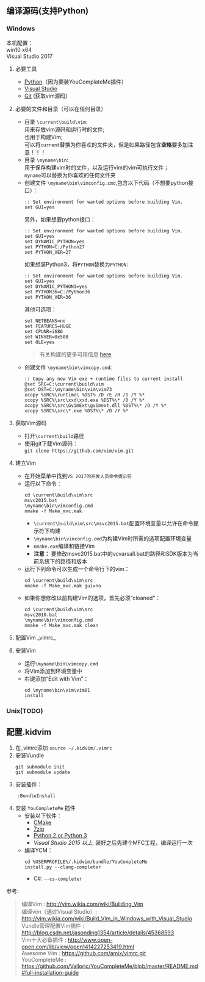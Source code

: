 编译源码(支持Python)
-----
### Windows   
本机配置：   
win10 x64   
Visual Studio 2017

1. 必要工具
    * [Python](https://www.python.org/downloads/)（因为要装YouComplateMe插件）
    * [Visual Studio](https://visualstudio.microsoft.com/zh-hans/vs/)
    * [Git](https://git-scm.com/) (获取vim源码)
2. 必要的文件和目录（可以在任何目录）
	* 目录 `\current\build\vim`:   
		用来存放vim源码和运行时的文件;   
		也用于构建Vim;   
		可以将`current`替换为你喜欢的文件夹，但是如果路径包含**空格**要多加注意！！！   
	* 目录 `\myname\bin`:   
		用于保存构建vim时的文件，以及运行vim的vim可执行文件；   
		`myname`可以替换为你喜欢的任何文件夹      
	* 创建文件 `\myname\bin\vimconfig.cmd`,包含以下代码（不想要python接口）：   
		```
		:: Set environment for wanted options before building Vim.
		set GUI=yes
		```
		另外，如果想要python接口：
		```
		:: Set environment for wanted options before building Vim.
		set GUI=yes
		set DYNAMIC_PYTHON=yes
		set PYTHON=C:/Python27
		set PYTHON_VER=27
		```
		如果想装Python3，将`PYTHON`替换为`PYTHON`:
		```
		:: Set environment for wanted options before building Vim.
		set GUI=yes
		set DYNAMIC_PYTHON3=yes
		set PYTHON36=C:/Python36
		set PYTHON_VER=36
		```
		其他可选项：
		```
		set NETBEANS=no
		set FEATURES=HUGE
		set CPUNR=i686
		set WINVER=0x500
		set OLE=yes
		```
		> 有关构建的更多可用信息 [here](http://vimdoc.sourceforge.net/howto/win32-compile/Vim-Compile-Win32-HOWTO/compiling.html)
	* 创建文件 `\myname\bin\vimcopy.cmd`:
		```
		:: Copy any new Vim exe + runtime files to current install
		@set SRC=C:\current\build\vim
		@set DST=C:\myname\bin\vim\vim73
		xcopy %SRC%\runtime\ %DST% /D /E /H /I /Y %*
		xcopy %SRC%\src\xxd\xxd.exe %DST%\* /D /Y %*
		xcopy %SRC%\src\GvimExt\gvimext.dll %DST%\* /D /Y %*
		xcopy %SRC%\src\*.exe %DST%\* /D /Y %*
		```

3. 获取Vim源码
	* 打开`\current\build`路径   
	* 使用git下载Vim源码：   
		`git clone https://github.com/vim/vim.git`

4. 建立Vim
	* 在开始菜单中找到`VS 2017的开发人员命令提示符 `
	* 运行以下命令：
		```
		cd \current\build\vim\src
		msvc2015.bat
		\myname\bin\vimconfig.cmd
		nmake -f Make_mvc.mak
		```
		* `\current\build\vim\src\msvc2015.bat`配置环境变量以允许在命令提示符下构建
		* `\myname\bin\vimconfig.cmd`为构建Vim时所需的选项配置环境变量
		* `nmake.exe`编译和链接Vim
        * **注意：**
            要修改msvc2015.bat中的vcvarsall.bat的路径和SDK版本为当前系统下的路径和版本
	* 运行下列命令可以生成一个命令行下的vim：
		```
		cd \current\build\vim\src
		nmake -f Make_mvc.mak gui=no
		```
	* 如果你想修改以前构建Vim的选项，首先必须“cleaned”：
		```
		cd \current\build\vim\src
		msvc2010.bat
		\myname\bin\vimconfig.cmd
		nmake -f Make_mvc.mak clean
		```
5. 配置Vim
	 \_vimrc_


6. 安装Vim
	* 运行`\myname\bin\vimcopy.cmd`
	* 将Vim添加到环境变量中
	* 右键添加“Edit with Vim”：
		```
		cd \myname\bin\vim\vim81
		install
		```


### Unix(TODO)
   
      


配置.kidvim
-----
1. 在_vimrc添加 `source ~/.kidvim/.vimrc`  
2. 安装Vundle   
    ```
    git submodule init
    git submodule update
    ```
3. 安装插件：   
```
    :BundleInstall
```
4. 安装 `YouCompleteMe` 插件   
	* 安装以下软件：
		* [CMake](https://cmake.org/download/) 
		* [7zip](http://www.7-zip.org/download.html)   
		* [Python 2 or Python 3](https://www.python.org/downloads/windows/)
		* *Visual Studio 2015 以上*, 装好之后先建个MFC工程，编译运行一次
	* 编译YCM：
		```
		cd %USERPROFILE%/.kidvim/bundle/YouCompleteMe
		install.py --clang-completer
		```
		* C#: `--cs-completer`



   
   
   



参考:
> 编译Vim : http://vim.wikia.com/wiki/Building_Vim   
> 编译vim（通过Visual Studio）: http://vim.wikia.com/wiki/Build_Vim_in_Windows_with_Visual_Studio   
> Vundle管理配置Vim插件 : http://blog.csdn.net/jasonding1354/article/details/45368593   
> Vim十大必备插件 : http://www.open-open.com/lib/view/open1414227253419.html   
> Awesome Vim : https://github.com/amix/vimrc.git   
> YouCompleteMe : https://github.com/Valloric/YouCompleteMe/blob/master/README.md#full-installation-guide   


